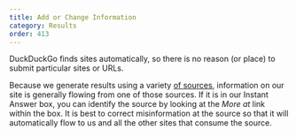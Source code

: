 ```yaml
---
title: Add or Change Information
category: Results
order: 413
---
```


<p>
    DuckDuckGo finds sites automatically, so there is no reason (or place) to
    submit particular sites or URLs.
</p>

<p>
    Because we generate results using a variety
    <a href="/results/sources">of sources</a>, information on
    our site is generally flowing from one of those sources. If it is in our
    Instant Answer box, you can identify the source by looking at the
    <em>More at</em> link within the box. It is best to correct misinformation at
    the source so that it will automatically flow to us and all the other sites
    that consume the source.
</p>
